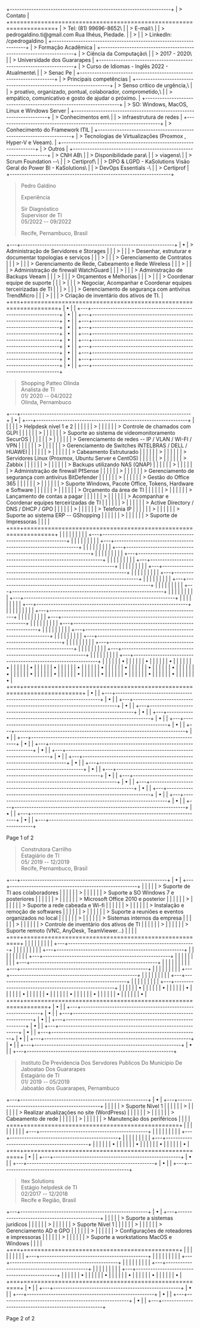 +-------------------------------------------------------------------+
| > Contato                                                         |
+===================================================================+
| > Tel: (81) 99696-8652\                                           |
| > E-mail:\                                                        |
| > pedrogaldino.ti\@gmail.com Rua Ilhéus, Piedade.                 |
| >                                                                 |
| > LinkedIn: /cpedrogaldino                                        |
+-------------------------------------------------------------------+
| > Formação Acadêmica                                              |
+-------------------------------------------------------------------+
| > Ciência da Computação\                                          |
| > 2017 - 2020\                                                    |
| > Universidade dos Guararapes                                     |
+-------------------------------------------------------------------+
| > Curso de Idiomas - Inglês 2022 - Atualmente\                    |
| > Senac Pe                                                        |
+-------------------------------------------------------------------+
| > Principais competências                                         |
+-------------------------------------------------------------------+
| > Senso crítico de urgência,\                                     |
| > proativo, organizado, pontual, colaborador, comprometido,\      |
| > empático, comunicativo e gosto de ajudar o próximo.             |
+-------------------------------------------------------------------+
| > SO: Windows, MacOS, Linux e Windows Server                      |
+-------------------------------------------------------------------+
| > Conhecimentos em\                                               |
| > infraestrutura de redes                                         |
+-------------------------------------------------------------------+
| > Conhecimento do Framework ITIL                                  |
+-------------------------------------------------------------------+
| > Tecnologias de Virtualizações (Proxmox , Hyper-V e Veeam).      |
+-------------------------------------------------------------------+
| > Outros                                                          |
+-------------------------------------------------------------------+
| > CNH AB\                                                         |
| > Disponibilidade para\                                           |
| > viagens\                                                        |
| > Scrum Foundation --\                                            |
| > Certiprof\                                                      |
| > DPO & LGPD - KaSolutions Visão Geral do Power BI - KaSolutions\ |
| > DevOps Essentials -\                                            |
| > Certiprof                                                       |
+-------------------------------------------------------------------+

> Pedro Galdino
>
> Experiência
>
> Sir Diagnóstico\
> Supervisor de TI\
> 05/2022 -- 09/2022
>
> Recife, Pernambuco, Brasil

+---+----------------------------------------------------------------+
| • | > Administração de Servidores e Storages                       |
|   | >                                                              |
|   | > Desenhar, estruturar e documentar topologias e serviços      |
|   | >                                                              |
|   | > Gerenciamento de Contratos                                   |
|   | >                                                              |
|   | > Gerenciamento de Rede, Cabeamento e Rede Wireless            |
|   | >                                                              |
|   | > Administração de firewall WatchGuard                         |
|   | >                                                              |
|   | > Administração de Backups Veeam                               |
|   | >                                                              |
|   | > Orçamentos e Melhorias                                       |
|   | >                                                              |
|   | > Coordenar equipe de suporte                                  |
|   | >                                                              |
|   | > Negociar, Acompanhar e Coordenar equipes terceirizadas de TI |
|   | >                                                              |
|   | > Gerenciamento de segurança com antivírus TrendMicro          |
|   | >                                                              |
|   | > Criação de inventário dos ativos de TI.                      |
+===+================================================================+
| • |                                                                |
+---+----------------------------------------------------------------+
| • |                                                                |
+---+----------------------------------------------------------------+
| • |                                                                |
+---+----------------------------------------------------------------+
| • |                                                                |
+---+----------------------------------------------------------------+
| • |                                                                |
+---+----------------------------------------------------------------+
| • |                                                                |
+---+----------------------------------------------------------------+
| • |                                                                |
+---+----------------------------------------------------------------+
| • |                                                                |
+---+----------------------------------------------------------------+
| • |                                                                |
+---+----------------------------------------------------------------+
| • |                                                                |
+---+----------------------------------------------------------------+

> Shopping Patteo Olinda\
> Analista de TI\
> 01/ 2020 -- 04/2022\
> Olinda, Pernambuco

+---+-----------------------------------------------------------------------+
| • | +---+---------------------------------------------------------------+ |
|   | |   | > Helpdesk nível 1 e 2                                        | |
|   | |   | >                                                             | |
|   | |   | > Controle de chamados com GLPI                               | |
|   | |   | >                                                             | |
|   | |   | > Suporte ao sistema de videomonitoramento SecurOS            | |
|   | |   | >                                                             | |
|   | |   | > Gerenciamento de redes -- IP / VLAN / WI-FI / VPN           | |
|   | |   | >                                                             | |
|   | |   | > Gerenciamento de Switches INTELBRAS / DELL / HUAWEI         | |
|   | |   | >                                                             | |
|   | |   | > Cabeamento Estruturado                                      | |
|   | |   | >                                                             | |
|   | |   | > Servidores Linux (Proxmox, Ubuntu Server e CentOS)          | |
|   | |   | >                                                             | |
|   | |   | > Zabbix                                                      | |
|   | |   | >                                                             | |
|   | |   | > Backups utilizando NAS (QNAP)                               | |
|   | |   | >                                                             | |
|   | |   | > Administração de firewall PfSense                           | |
|   | |   | >                                                             | |
|   | |   | > Gerenciamento de segurança com antivírus BitDefender        | |
|   | |   | >                                                             | |
|   | |   | > Gestão do Office 365                                        | |
|   | |   | >                                                             | |
|   | |   | > Suporte Windows, Pacote Office, Tokens, Hardware e Software | |
|   | |   | >                                                             | |
|   | |   | > Orçamento da área de TI                                     | |
|   | |   | >                                                             | |
|   | |   | > Lançamento de contas a pagar                                | |
|   | |   | >                                                             | |
|   | |   | > Acompanhar e Coordenar equipes terceirizadas de TI          | |
|   | |   | >                                                             | |
|   | |   | > Active Directory / DNS / DHCP / GPO                         | |
|   | |   | >                                                             | |
|   | |   | > Telefonia IP                                                | |
|   | |   | >                                                             | |
|   | |   | > Suporte ao sistema ERP -- GShopping                         | |
|   | |   | >                                                             | |
|   | |   | > Suporte de Impressoras                                      | |
|   | +===+===============================================================+ |
|   | |   |                                                               | |
|   | +---+---------------------------------------------------------------+ |
|   | |   |                                                               | |
|   | +---+---------------------------------------------------------------+ |
|   | |   |                                                               | |
|   | +---+---------------------------------------------------------------+ |
|   | |   |                                                               | |
|   | +---+---------------------------------------------------------------+ |
|   | |   |                                                               | |
|   | +---+---------------------------------------------------------------+ |
|   | |   |                                                               | |
|   | +---+---------------------------------------------------------------+ |
|   | |   |                                                               | |
|   | +---+---------------------------------------------------------------+ |
|   | |   |                                                               | |
|   | +---+---------------------------------------------------------------+ |
|   | |   |                                                               | |
|   | +---+---------------------------------------------------------------+ |
|   | |   |                                                               | |
|   | +---+---------------------------------------------------------------+ |
|   | |   |                                                               | |
|   | +---+---------------------------------------------------------------+ |
|   | |   |                                                               | |
|   | +---+---------------------------------------------------------------+ |
|   | |   |                                                               | |
|   | +---+---------------------------------------------------------------+ |
|   | |   |                                                               | |
|   | +---+---------------------------------------------------------------+ |
|   | |   |                                                               | |
|   | +---+---------------------------------------------------------------+ |
|   | |   |                                                               | |
|   | +---+---------------------------------------------------------------+ |
|   | |   |                                                               | |
|   | +---+---------------------------------------------------------------+ |
|   | |   |                                                               | |
|   | +---+---------------------------------------------------------------+ |
|   | |   |                                                               | |
|   | +---+---------------------------------------------------------------+ |
|   |                                                                       |
|   | •                                                                     |
|   |                                                                       |
|   | •                                                                     |
|   |                                                                       |
|   | •                                                                     |
|   |                                                                       |
|   | •                                                                     |
|   |                                                                       |
|   | •                                                                     |
|   |                                                                       |
|   | •                                                                     |
|   |                                                                       |
|   | •                                                                     |
|   |                                                                       |
|   | •                                                                     |
|   |                                                                       |
|   | •                                                                     |
|   |                                                                       |
|   | •                                                                     |
|   |                                                                       |
|   | •                                                                     |
|   |                                                                       |
|   | •                                                                     |
|   |                                                                       |
|   | •                                                                     |
|   |                                                                       |
|   | •                                                                     |
|   |                                                                       |
|   | •                                                                     |
|   |                                                                       |
|   | •                                                                     |
|   |                                                                       |
|   | •                                                                     |
|   |                                                                       |
|   | •                                                                     |
|   |                                                                       |
|   | •                                                                     |
|   |                                                                       |
|   | •                                                                     |
+===+=======================================================================+
| • |                                                                       |
+---+-----------------------------------------------------------------------+
| • |                                                                       |
+---+-----------------------------------------------------------------------+
| • |                                                                       |
+---+-----------------------------------------------------------------------+
| • |                                                                       |
+---+-----------------------------------------------------------------------+
| • |                                                                       |
+---+-----------------------------------------------------------------------+
| • |                                                                       |
+---+-----------------------------------------------------------------------+
| • |                                                                       |
+---+-----------------------------------------------------------------------+
| • |                                                                       |
+---+-----------------------------------------------------------------------+
| • |                                                                       |
+---+-----------------------------------------------------------------------+
| • |                                                                       |
+---+-----------------------------------------------------------------------+
| • |                                                                       |
+---+-----------------------------------------------------------------------+
| • |                                                                       |
+---+-----------------------------------------------------------------------+
| • |                                                                       |
+---+-----------------------------------------------------------------------+
| • |                                                                       |
+---+-----------------------------------------------------------------------+
| • |                                                                       |
+---+-----------------------------------------------------------------------+
| • |                                                                       |
+---+-----------------------------------------------------------------------+
| • |                                                                       |
+---+-----------------------------------------------------------------------+
| • |                                                                       |
+---+-----------------------------------------------------------------------+
| • |                                                                       |
+---+-----------------------------------------------------------------------+

Page 1 of 2

> Construtora Carrilho\
> Estagiário de TI\
> 05/ 2019 -- 12/2019\
> Recife, Pernambuco, Brasil

+---+-------------------------------------------------------------+
| • | +---+-----------------------------------------------------+ |
|   | |   | > Suporte de TI aos colaboradores                   | |
|   | |   | >                                                   | |
|   | |   | > Suporte a SO Windows 7 e posteriores              | |
|   | |   | >                                                   | |
|   | |   | > Microsoft Office 2010 e posterior                 | |
|   | |   | >                                                   | |
|   | |   | > Suporte a rede cabeada e Wi-fi                    | |
|   | |   | >                                                   | |
|   | |   | > Instalação e remoção de softwares                 | |
|   | |   | >                                                   | |
|   | |   | > Suporte a reuniões e eventos organizados no local | |
|   | |   | >                                                   | |
|   | |   | > Sistemas internos da empresa                      | |
|   | |   | >                                                   | |
|   | |   | > Controle de inventário dos ativos de TI           | |
|   | |   | >                                                   | |
|   | |   | > Suporte remoto (VNC, AnyDesk, TeamViewer...)      | |
|   | +===+=====================================================+ |
|   | |   |                                                     | |
|   | +---+-----------------------------------------------------+ |
|   | |   |                                                     | |
|   | +---+-----------------------------------------------------+ |
|   | |   |                                                     | |
|   | +---+-----------------------------------------------------+ |
|   | |   |                                                     | |
|   | +---+-----------------------------------------------------+ |
|   | |   |                                                     | |
|   | +---+-----------------------------------------------------+ |
|   | |   |                                                     | |
|   | +---+-----------------------------------------------------+ |
|   | |   |                                                     | |
|   | +---+-----------------------------------------------------+ |
|   | |   |                                                     | |
|   | +---+-----------------------------------------------------+ |
|   |                                                             |
|   | •                                                           |
|   |                                                             |
|   | •                                                           |
|   |                                                             |
|   | •                                                           |
|   |                                                             |
|   | •                                                           |
|   |                                                             |
|   | •                                                           |
|   |                                                             |
|   | •                                                           |
|   |                                                             |
|   | •                                                           |
|   |                                                             |
|   | •                                                           |
|   |                                                             |
|   | •                                                           |
+===+=============================================================+
| • |                                                             |
+---+-------------------------------------------------------------+
| • |                                                             |
+---+-------------------------------------------------------------+
| • |                                                             |
+---+-------------------------------------------------------------+
| • |                                                             |
+---+-------------------------------------------------------------+
| • |                                                             |
+---+-------------------------------------------------------------+
| • |                                                             |
+---+-------------------------------------------------------------+
| • |                                                             |
+---+-------------------------------------------------------------+
| • |                                                             |
+---+-------------------------------------------------------------+

> Instituto De Previdencia Dos Servdores Publicos Do Municipio De
> Jaboatao Dos Guararapes\
> Estagiário de TI\
> 01/ 2019 -- 05/2019\
> Jaboatão dos Guararapes, Pernambuco

+---+-----------------------------------------------------+
| • | +---+---------------------------------------------+ |
|   | |   | > Suporte Nível 1                           | |
|   | |   | >                                           | |
|   | |   | > Realizar atualizações no site (WordPress) | |
|   | |   | >                                           | |
|   | |   | > Cabeamento de rede                        | |
|   | |   | >                                           | |
|   | |   | > Manutenção dos periféricos                | |
|   | +===+=============================================+ |
|   | |   |                                             | |
|   | +---+---------------------------------------------+ |
|   | |   |                                             | |
|   | +---+---------------------------------------------+ |
|   | |   |                                             | |
|   | +---+---------------------------------------------+ |
|   |                                                     |
|   | •                                                   |
|   |                                                     |
|   | •                                                   |
|   |                                                     |
|   | •                                                   |
|   |                                                     |
|   | •                                                   |
+===+=====================================================+
| • |                                                     |
+---+-----------------------------------------------------+
| • |                                                     |
+---+-----------------------------------------------------+
| • |                                                     |
+---+-----------------------------------------------------+

> Itex Solutions\
> Estágio helpdesk de TI\
> 02/2017 -- 12/2018\
> Recife e Região, Brasil

+---+-----------------------------------------------------+
| • | +---+---------------------------------------------+ |
|   | |   | > Suporte a sistemas jurídicos              | |
|   | |   | >                                           | |
|   | |   | > Suporte Nível 1                           | |
|   | |   | >                                           | |
|   | |   | > Gerenciamento AD e GPO                    | |
|   | |   | >                                           | |
|   | |   | > Configurações de roteadores e impressoras | |
|   | |   | >                                           | |
|   | |   | > Suporte a workstations MacOS e Windows    | |
|   | +===+=============================================+ |
|   | |   |                                             | |
|   | +---+---------------------------------------------+ |
|   | |   |                                             | |
|   | +---+---------------------------------------------+ |
|   | |   |                                             | |
|   | +---+---------------------------------------------+ |
|   | |   |                                             | |
|   | +---+---------------------------------------------+ |
|   |                                                     |
|   | •                                                   |
|   |                                                     |
|   | •                                                   |
|   |                                                     |
|   | •                                                   |
|   |                                                     |
|   | •                                                   |
|   |                                                     |
|   | •                                                   |
+===+=====================================================+
| • |                                                     |
+---+-----------------------------------------------------+
| • |                                                     |
+---+-----------------------------------------------------+
| • |                                                     |
+---+-----------------------------------------------------+
| • |                                                     |
+---+-----------------------------------------------------+

Page 2 of 2
